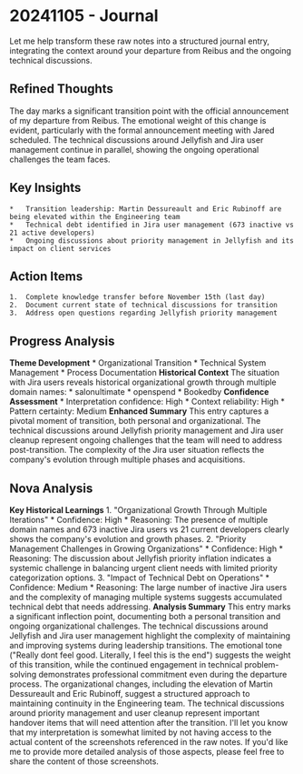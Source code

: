# 20241105 - Journal

Let me help transform these raw notes into a structured journal entry, integrating the context around your departure from Reibus and the ongoing technical discussions.
## Refined Thoughts
The day marks a significant transition point with the official announcement of my departure from Reibus. The emotional weight of this change is evident, particularly with the formal announcement meeting with Jared scheduled. The technical discussions around Jellyfish and Jira user management continue in parallel, showing the ongoing operational challenges the team faces.
## Key Insights
	* 	Transition leadership: Martin Dessureault and Eric Rubinoff are being elevated within the Engineering team
	* 	Technical debt identified in Jira user management (673 inactive vs 21 active developers)
	* 	Ongoing discussions about priority management in Jellyfish and its impact on client services
## Action Items
	1.	Complete knowledge transfer before November 15th (last day)
	2.	Document current state of technical discussions for transition
	3.	Address open questions regarding Jellyfish priority management
## Progress Analysis
**Theme Development**
	* 	Organizational Transition
	* 	Technical System Management
	* 	Process Documentation
**Historical Context**
The situation with Jira users reveals historical organizational growth through multiple domain names:
	* 	salonultimate
	* 	openspend
	* 	Bookedby
**Confidence Assessment**
	* 	Interpretation confidence: High
	* 	Context reliability: High
	* 	Pattern certainty: Medium
**Enhanced Summary**
This entry captures a pivotal moment of transition, both personal and organizational. The technical discussions around Jellyfish priority management and Jira user cleanup represent ongoing challenges that the team will need to address post-transition. The complexity of the Jira user situation reflects the company's evolution through multiple phases and acquisitions.
## Nova Analysis
**Key Historical Learnings**
	1.	"Organizational Growth Through Multiple Iterations"
	* 	Confidence: High
	* 	Reasoning: The presence of multiple domain names and 673 inactive Jira users vs 21 current developers clearly shows the company's evolution and growth phases.
	2.	"Priority Management Challenges in Growing Organizations"
	* 	Confidence: High
	* 	Reasoning: The discussion about Jellyfish priority inflation indicates a systemic challenge in balancing urgent client needs with limited priority categorization options.
	3.	"Impact of Technical Debt on Operations"
	* 	Confidence: Medium
	* 	Reasoning: The large number of inactive Jira users and the complexity of managing multiple systems suggests accumulated technical debt that needs addressing.
**Analysis Summary**
This entry marks a significant inflection point, documenting both a personal transition and ongoing organizational challenges. The technical discussions around Jellyfish and Jira user management highlight the complexity of maintaining and improving systems during leadership transitions. The emotional tone ("Really dont feel good. Literally, I feel this is the end") suggests the weight of this transition, while the continued engagement in technical problem-solving demonstrates professional commitment even during the departure process.
The organizational changes, including the elevation of Martin Dessureault and Eric Rubinoff, suggest a structured approach to maintaining continuity in the Engineering team. The technical discussions around priority management and user cleanup represent important handover items that will need attention after the transition.
I'll let you know that my interpretation is somewhat limited by not having access to the actual content of the screenshots referenced in the raw notes. If you'd like me to provide more detailed analysis of those aspects, please feel free to share the content of those screenshots.
